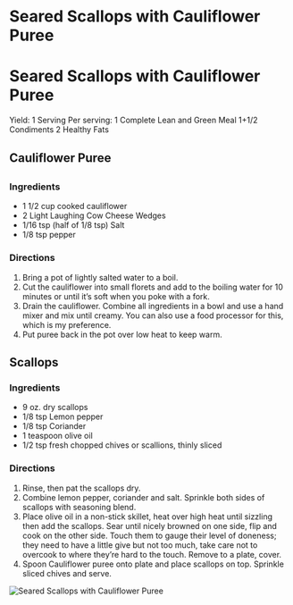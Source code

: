 # Seared Scallops with Cauliflower Puree



# Seared Scallops with Cauliflower Puree

Yield:
1 Serving
Per serving:
1 Complete Lean and Green Meal
1+1/2 Condiments 
2 Healthy Fats

## 

## Cauliflower Puree
## 

### Ingredients
* 1 1/2 cup cooked cauliflower 
* 2 Light Laughing Cow Cheese Wedges 
* 1/16 tsp (half of 1/8 tsp) Salt 
* 1/8 tsp pepper 

### Directions
1. Bring a pot of lightly salted water to a boil. 
2. Cut the cauliflower into small florets and add to the boiling water for 10 minutes or until it’s soft when you poke with a fork. 
3. Drain the cauliflower. Combine all ingredients in a bowl and use a hand mixer and mix until creamy. You can also use a food processor for this, which is my preference. 
4. Put puree back in the pot over low heat to keep warm.

## Scallops
### 

### Ingredients
* 9 oz. dry scallops 
* 1/8 tsp Lemon pepper 
* 1/8 tsp Coriander 
* 1 teaspoon olive oil 
* 1/2 tsp fresh chopped chives or scallions, thinly sliced 

### Directions

1. Rinse, then pat the scallops dry. 
2. Combine lemon pepper, coriander and salt. Sprinkle both sides of scallops with seasoning blend. 
3. Place olive oil in a non-stick skillet, heat over high heat until sizzling then add the scallops. Sear until nicely browned on one side, flip and cook on the other side. Touch them to gauge their level of doneness; they need to have a little give but not too much, take care not to overcook to where they’re hard to the touch. Remove to a plate, cover.
4. Spoon Cauliflower puree onto plate and place scallops on top. Sprinkle sliced chives and serve.

![Seared Scallops with Cauliflower Puree](./Seared%20Scallops%20with%20Cauliflower%20Puree.png)

